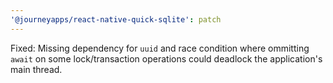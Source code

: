 ```yaml
---
'@journeyapps/react-native-quick-sqlite': patch
---
```


Fixed: Missing dependency for `uuid` and race condition where ommitting `await` on some lock/transaction operations could deadlock the application's main thread.
